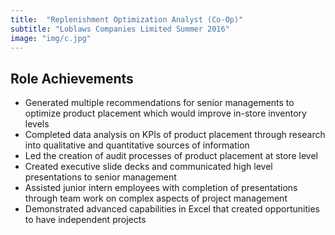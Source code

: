 ```yaml
---
title:  "Replenishment Optimization Analyst (Co-Op)"
subtitle: "Loblaws Companies Limited Summer 2016"
image: "img/c.jpg"
---
```


## Role Achievements
- Generated multiple recommendations for senior managements to optimize product placement which would improve in-store inventory levels 
- Completed data analysis on KPIs of product placement through research into qualitative and quantitative sources of information
- Led the creation of audit processes of product placement at store level
- Created executive slide decks and communicated high level presentations to senior management
- Assisted junior intern employees with completion of presentations through team work on complex aspects of project management
- Demonstrated advanced capabilities in Excel that created opportunities to have independent projects
